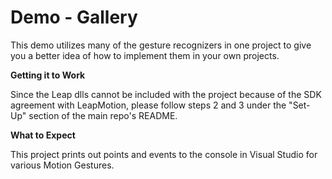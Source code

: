 Demo - Gallery
===============================

This demo utilizes many of the gesture recognizers in one project to give you a better idea of how to implement them in your own projects.

**Getting it to Work**

Since the Leap dlls cannot be included with the project because of the SDK agreement with LeapMotion, please follow steps 2 and 3 under the "Set-Up" section of the main repo's README.

**What to Expect**

This project prints out points and events to the console in Visual Studio for various Motion Gestures.
